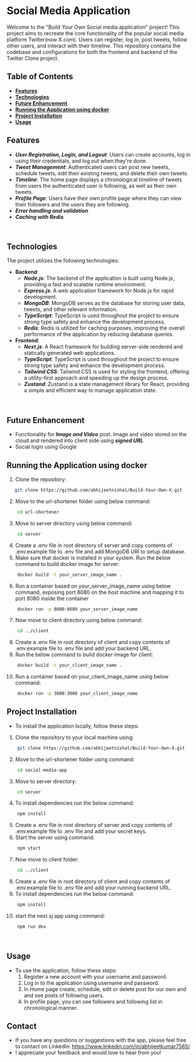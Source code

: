 # Social Media Application

Welcome to the "Build Your Own Social media application" project! This project aims to recreate the core functionality of the popular social media platform Twitter(now X.com). Users can register, log in, post tweets, follow other users, and interact with their timeline. This repository contains the codebase and configurations for both the frontend and backend of the Twitter Clone project.
<br>

## Table of Contents

- [**Features**](#features)
- [**Technologies**](#technologies)
- [**Future Enhancement**](#usage)
- [**Running the Application using docker**](#running-the-application-using-docker)
- [**Project Installation**](#project-installation)
- [**Usage**](#usage)
  <br>

## Features

- **_User Registration, Login, and Logout_**: Users can create accounts, log in using their credentials, and log out when they're done.
- **_Tweet Management_**: Authenticated users can post new tweets, schedule tweets, edit their existing tweets, and delete their own tweets.
- **_Timeline_**: The home page displays a chronological timeline of tweets from users the authenticated user is following, as well as their own tweets.
- **_Profile Page_**: Users have their own profile page where they can view their followers and the users they are following.
- **_Error handling and validation_**
- **_Caching with Redis_**

<br>

## Technologies

The project utilizes the following technologies:

- **Backend**:
  - **_Node.js_**: The backend of the application is built using Node.js, providing a fast and scalable runtime environment.
  - **_Express.js_**: A web application framework for Node.js for rapid development.
  - **_MongoDB_**: MongoDB serves as the database for storing user data, tweets, and other relevant information.
  - **_TypeScript_**: TypeScript is used throughout the project to ensure strong type safety and enhance the development process.
  - **_Redis_**: Redis is utilized for caching purposes, improving the overall performance of the application by reducing database queries.
    <br>
- **Frontend**:
  - **_Next.js_**: A React framework for building server-side rendered and statically generated web applications.
  - **_TypeScript_**: TypeScript is used throughout the project to ensure strong type safety and enhance the development process.
  - **_Tailwind CSS_**: Tailwind CSS is used for styling the frontend, offering a utility-first approach and speeding up the design process.
  - **_Zustand_**: Zustand is a state management library for React, providing a simple and efficient way to manage application state.

<br>

## Future Enhancement

- Functionality for **_Image and Video_** post. Image and video stored on the cloud and rendered into client side using **_signed URL_**
- Social login using Google

## Running the Application using docker

1. Clone the repository:

```bash
   git clone https://github.com/abhijeetnishal/Build-Your-Own-X.git
```

2. Move to the url-shortener folder using below command:

```bash
    cd url-shortener
```

3. Move to server directory using below command:

```bash
    cd server
```

4. Create a .env file in root directory of server and copy contents of .env.example file to .env file and add MongoDB URI to setup database.
5. Make sure that docker is installed in your system. Run the below command to build docker image for server:

```bash
    docker build -t your_server_image_name .
```

6. Run a container based on your_server_image_name using below command, exposing port 8080 on the host machine and mapping it to port 8080 inside the container

```bash
    docker run -p 8080:8080 your_server_image_name
```

7. Now move to client directory using below command:

```bash
    cd ../client
```

8. Create a .env file in root directory of client and copy contents of .env.example file to .env file and add your backend URL.
9. Run the below command to build docker image for client:

```bash
    docker build -t your_client_image_name .
```

10. Run a container based on your_client_image_name using below command:

```bash
    docker run -p 3000:3000 your_client_image_name
```

## Project Installation

- To install the application locally, follow these steps:

1. Clone the repository to your local machine using:

```bash
    git clone https://github.com/abhijeetnishal/Build-Your-Own-X.git
```

2. Move to the url-shortener folder using command:

```bash
    cd social-media-app
```

3. Move to server directory:

```bash
    cd server
```

4. To install dependencies run the below command:

```bash
    npm install
```

5. Create a .env file in root directory of server and copy contents of .env.example file to .env file and add your secret keys.
6. Start the server using command:

```bash
    npm start
```

7. Now move to client folder:

```bash
    cd ../client
```

8. Create a .env file in root directory of client and copy contents of .env.example file to .env file and add your running backend URL.
9. To install dependencies run the below command:

```bash
    npm install
```

10. start the next.sj app using command:

```bash
    npm run dev
```

<br>

## Usage

- To use the application, follow these steps:
  1. Register a new account with your username and password.
  2. Log in to the application using username and password.
  3. In Home page create, schedule, edit or delete post for our own and and see posts of following users.
  4. In profile page, you can see followers and following list in chronological manner.
     <br>

## Contact

- If you have any questions or suggestions with the app, please feel free to contact on LinkedIn: https://www.linkedin.com/in/abhijeetkumar7565/
- I appreciate your feedback and would love to hear from you!

